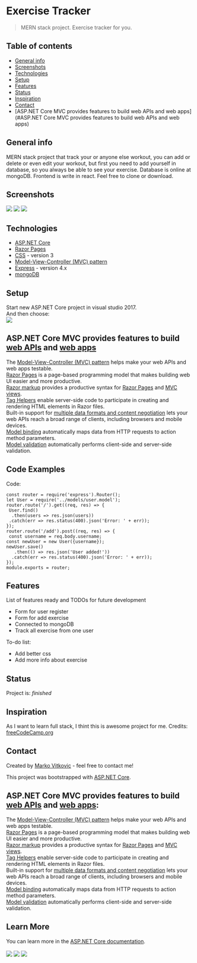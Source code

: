 # Exercise Tracker
> MERN stack project. Exercise tracker for you. 

## Table of contents
* [General info](#general-info)
* [Screenshots](#screenshots)
* [Technologies](#technologies)
* [Setup](#setup)
* [Features](#features)
* [Status](#status)
* [Inspiration](#inspiration)
* [Contact](#contact)
* [ASP.NET Core MVC provides features to build web APIs and web apps](#ASP.NET Core MVC provides features to build web APIs and web apps)

## General info
MERN stack project that track your or anyone else workout, you can add or delete or even edit your workout, but first you need to add yourself in database, so you always be able to see your exercise. Database is online at mongoDB. Frontend is write in react. Feel free to clone or download.

## Screenshots
![](https://github.com/MarkoVitkovic/Stadium_webapp/blob/master/pocetna.png)
![](https://github.com/MarkoVitkovic/Stadium_webapp/blob/master/stadiums.png)
![](https://github.com/MarkoVitkovic/Stadium_webapp/blob/master/najjeftinije.png)

## Technologies
* [ASP.NET Core](https://docs.microsoft.com/en-us/aspnet/core/?view=aspnetcore-3.1)
* [Razor Pages](https://docs.microsoft.com/en-us/aspnet/core/razor-pages/?view=aspnetcore-3.1&tabs=visual-studio)
* [CSS](https://devdocs.io/css/) - version 3
* [Model-View-Controller (MVC) pattern](https://docs.microsoft.com/en-us/aspnet/core/mvc/overview?view=aspnetcore-3.1)
* [Express](https://expressjs.com/en/api.html) - version 4.x
* [mongoDB](https://www.mongodb.com/cloud/atlas/lp/try2?utm_source=google&utm_campaign=gs_footprint_row_search_brand_atlas_desktop&utm_term=mongodb&utm_medium=cpc_paid_search&utm_ad=e&gclid=EAIaIQobChMIubLRzaa06AIVArDtCh2MgwEKEAAYASAAEgLyjvD_BwE)


## Setup
Start new ASP.NET Core project in visual studio 2017. </br>
And then choose: </br>
![](https://docs.microsoft.com/en-us/aspnet/mvc/overview/getting-started/introduction/getting-started/_static/image1.png)

## ASP.NET Core MVC provides features to build [web APIs](https://docs.microsoft.com/en-us/aspnet/core/tutorials/first-web-api?view=aspnetcore-3.1&tabs=visual-studio) and [web apps](https://docs.microsoft.com/en-us/aspnet/core/tutorials/razor-pages/?view=aspnetcore-3.1)

The [Model-View-Controller (MVC) pattern](https://docs.microsoft.com/en-us/aspnet/core/mvc/overview?view=aspnetcore-3.1) helps make your web APIs and web apps testable.</br>
[Razor Pages](https://docs.microsoft.com/en-us/aspnet/core/razor-pages/?view=aspnetcore-3.1&tabs=visual-studio) is a page-based programming model that makes building web UI easier and more productive.</br>
[Razor markup](https://docs.microsoft.com/en-us/aspnet/core/mvc/views/razor?view=aspnetcore-3.1) provides a productive syntax for [Razor Pages](https://docs.microsoft.com/en-us/aspnet/core/razor-pages/?view=aspnetcore-3.1&tabs=visual-studio) and [MVC views](https://docs.microsoft.com/en-us/aspnet/core/mvc/views/overview?view=aspnetcore-3.1).</br>
[Tag Helpers](https://docs.microsoft.com/en-us/aspnet/core/mvc/views/tag-helpers/intro?view=aspnetcore-3.1) enable server-side code to participate in creating and rendering HTML elements in Razor files.</br>
Built-in support for [multiple data formats and content negotiation](https://docs.microsoft.com/en-us/aspnet/core/web-api/advanced/formatting?view=aspnetcore-3.1) lets your web APIs reach a broad range of clients, including browsers and mobile devices.</br>
[Model binding](https://docs.microsoft.com/en-us/aspnet/core/mvc/models/model-binding?view=aspnetcore-3.1) automatically maps data from HTTP requests to action method parameters.</br>
[Model validation](https://docs.microsoft.com/en-us/aspnet/core/mvc/models/validation?view=aspnetcore-3.1) automatically performs client-side and server-side validation.</br>

## Code Examples
Code:</br>
  
`const router = require('express').Router();`</br>
`let User = require('../models/user.model');`</br>
`router.route('/').get((req, res) => {`</br>
 ` User.find()`</br>
  `  .then(users => res.json(users))`</br>
   ` .catch(err => res.status(400).json('Error: ' + err));`</br>
`});`</br>
`router.route('/add').post((req, res) => {`</br>
 ` const username = req.body.username;`</br>
`const newUser = new User({username});`</br>
`newUser.save()`</br>
 `   .then(() => res.json('User added!'))`</br>
  `  .catch(err => res.status(400).json('Error: ' + err));`</br>
`});`</br>
`module.exports = router;`</br>

## Features
List of features ready and TODOs for future development
* Form for user register
* Form for add exercise
* Connected to mongoDB
* Track all exercise from one user

To-do list:
* Add better css
* Add more info about exercise

## Status
Project is: _finished_

## Inspiration
As I want to learn full stack, I thint this is awesome project for me. 
Credits: [freeCodeCamp.org](https://www.youtube.com/channel/UC8butISFwT-Wl7EV0hUK0BQ)

## Contact
Created by [Marko Vitkovic](https://github.com/MarkoVitkovic) - feel free to contact me!



This project was bootstrapped with [ASP.NET Core](https://docs.microsoft.com/en-us/aspnet/core/?view=aspnetcore-3.1).

## ASP.NET Core MVC provides features to build [web APIs](https://docs.microsoft.com/en-us/aspnet/core/tutorials/first-web-api?view=aspnetcore-3.1&tabs=visual-studio) and [web apps](https://docs.microsoft.com/en-us/aspnet/core/tutorials/razor-pages/?view=aspnetcore-3.1):

The [Model-View-Controller (MVC) pattern](https://docs.microsoft.com/en-us/aspnet/core/mvc/overview?view=aspnetcore-3.1) helps make your web APIs and web apps testable.</br>
[Razor Pages](https://docs.microsoft.com/en-us/aspnet/core/razor-pages/?view=aspnetcore-3.1&tabs=visual-studio) is a page-based programming model that makes building web UI easier and more productive.</br>
[Razor markup](https://docs.microsoft.com/en-us/aspnet/core/mvc/views/razor?view=aspnetcore-3.1) provides a productive syntax for [Razor Pages](https://docs.microsoft.com/en-us/aspnet/core/razor-pages/?view=aspnetcore-3.1&tabs=visual-studio) and [MVC views](https://docs.microsoft.com/en-us/aspnet/core/mvc/views/overview?view=aspnetcore-3.1).</br>
[Tag Helpers](https://docs.microsoft.com/en-us/aspnet/core/mvc/views/tag-helpers/intro?view=aspnetcore-3.1) enable server-side code to participate in creating and rendering HTML elements in Razor files.</br>
Built-in support for [multiple data formats and content negotiation](https://docs.microsoft.com/en-us/aspnet/core/web-api/advanced/formatting?view=aspnetcore-3.1) lets your web APIs reach a broad range of clients, including browsers and mobile devices.</br>
[Model binding](https://docs.microsoft.com/en-us/aspnet/core/mvc/models/model-binding?view=aspnetcore-3.1) automatically maps data from HTTP requests to action method parameters.</br>
[Model validation](https://docs.microsoft.com/en-us/aspnet/core/mvc/models/validation?view=aspnetcore-3.1) automatically performs client-side and server-side validation.</br>

## Learn More

You can learn more in the [ASP.NET Core documentation](https://docs.microsoft.com/en-us/aspnet/core/?view=aspnetcore-3.1).
</br>
</br>
![](https://github.com/MarkoVitkovic/Stadium_webapp/blob/master/pocetna.png)
![](https://github.com/MarkoVitkovic/Stadium_webapp/blob/master/stadiums.png)
![](https://github.com/MarkoVitkovic/Stadium_webapp/blob/master/najjeftinije.png)
